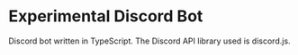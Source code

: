 # Experimental Discord Bot
Discord bot written in TypeScript.
The Discord API library used is discord.js.